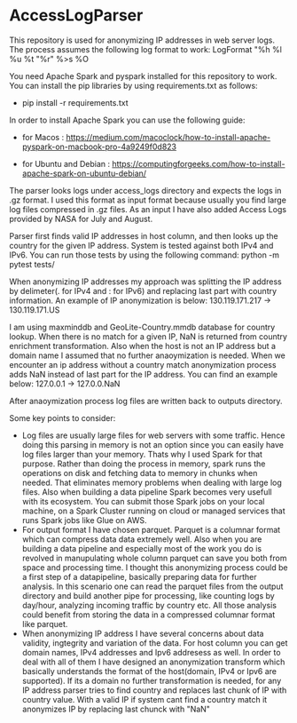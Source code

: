 # AccessLogParser
This repository is used for anonymizing IP addresses in web server logs. The process assumes the following log format to work:
LogFormat "%h %l %u %t \"%r\" %>s %O

You need Apache Spark and pyspark installed for this repository to work. You can install the pip libraries by using requirements.txt as follows:
* pip install -r requirements.txt

In order to install Apache Spark you can use the following guide:

* for Macos : https://medium.com/macoclock/how-to-install-apache-pyspark-on-macbook-pro-4a9249f0d823

* for Ubuntu and Debian : https://computingforgeeks.com/how-to-install-apache-spark-on-ubuntu-debian/

The parser looks logs under access_logs directory and expects the logs in .gz format. I used this format as input format because usually you find large log files compressed in .gz files. As an input I have also added Access Logs provided by NASA for July and August. 

Parser first finds valid IP addresses in host column, and then looks up the country for the given IP address. System is tested against both IPv4 and IPv6. You can run those tests by using the following command:
python -m pytest tests/

When anonymizing IP addresses my approach was splitting the IP address by delimeter(. for IPv4 and : for IPv6) and replacing last part with country information. An example of IP anonymization is below:
130.119.171.217 -> 130.119.171.US

I am using maxminddb and GeoLite-Country.mmdb database for country lookup. When there is no match for a given IP, NaN is returned from country enrichment transformation. Also when the host is not an IP address but a domain name I assumed that no further anaoymization is needed. When we encounter an ip address without a country match anonymization process adds NaN instead of last part for the IP address. You can find an example below:
127.0.0.1 -> 127.0.0.NaN

After anaoymization process log files are written back to outputs directory. 

Some key points to consider:

* Log files are usually large files for web servers with some traffic. Hence doing this parsing in memory is not an option since you can easily have log files larger than your memory. Thats why I used Spark for that purpose. Rather than doing the process in memory, spark runs the operations on disk and fetching data to memory in chunks when needed. That eliminates memory problems when dealing with large log files. Also when building a data pipeline Spark becomes very usefull with its ecosystem. You can submit those Spark jobs on your local machine, on a Spark Cluster running on cloud or managed services that runs Spark jobs like Glue on AWS.
* For output format I have chosen parquet. Parquet is a columnar format which can compress data data extremely well. Also when you are building a data pipeline and especially most of the work you do is revolved in manupulating whole column parquet can save you both from space and processing time. I thought this anonymizing process could be a first step of a datapipeline, basically preparing data for further analysis. In this scenario one can read the parquet files from the output directory and build another pipe for processing, like counting logs by day/hour, analyzing incoming traffic by country etc. All those analysis could benefit from storing the data in a compressed columnar format like parquet.
* When anonymizing IP address I have several concerns about data validity, ingtegrity and variation of the data. For host column you can get domain names, IPv4 addresses and Ipv6 addresess as well. In order to deal with all of them I have designed an anonymization transform which basically understands the format of the host(domain, IPv4 or Ipv6 are supported). If its a domain no further transformation is needed, for any IP address parser tries to find country and replaces last chunk of IP with country value. With a valid IP if system cant find a country match it anonymizes IP by replacing last chunck with "NaN"
